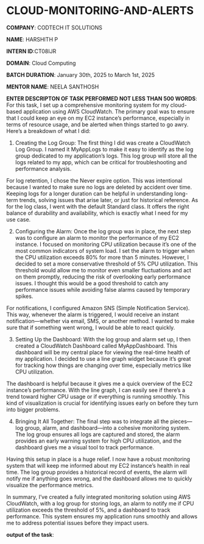 # CLOUD-MONITORING-AND-ALERTS
**COMPANY**: CODTECH IT SOLUTIONS

**NAME**: HARSHITH P

**INTERN ID**:CT08IJR

**DOMAIN**: Cloud Computing

**BATCH DURATION**: January 30th, 2025 to March 1st, 2025

**MENTOR NAME**: NEELA SANTHOSH

**ENTER DESCRIPTON OF TASK PERFORMED NOT LESS THAN 500 WORDS**:
For this task, I set up a comprehensive monitoring system for my cloud-based application using AWS CloudWatch. The primary goal was to ensure that I could keep an eye on my EC2 instance’s performance, especially in terms of resource usage, and be alerted when things started to go awry. Here’s a breakdown of what I did:

1. Creating the Log Group:
The first thing I did was create a CloudWatch Log Group. I named it MyAppLogs to make it easy to identify as the log group dedicated to my application’s logs. This log group will store all the logs related to my app, which can be critical for troubleshooting and performance analysis.

For log retention, I chose the Never expire option. This was intentional because I wanted to make sure no logs are deleted by accident over time. Keeping logs for a longer duration can be helpful in understanding long-term trends, solving issues that arise later, or just for historical reference. As for the log class, I went with the default Standard class. It offers the right balance of durability and availability, which is exactly what I need for my use case.

2. Configuring the Alarm:
Once the log group was in place, the next step was to configure an alarm to monitor the performance of my EC2 instance. I focused on monitoring CPU utilization because it’s one of the most common indicators of system load. I set the alarm to trigger when the CPU utilization exceeds 80% for more than 5 minutes. However, I decided to set a more conservative threshold of 5% CPU utilization. This threshold would allow me to monitor even smaller fluctuations and act on them promptly, reducing the risk of overlooking early performance issues. I thought this would be a good threshold to catch any performance issues while avoiding false alarms caused by temporary spikes.

For notifications, I configured Amazon SNS (Simple Notification Service). This way, whenever the alarm is triggered, I would receive an instant notification—whether via email, SMS, or another method. I wanted to make sure that if something went wrong, I would be able to react quickly.

3. Setting Up the Dashboard:
With the log group and alarm set up, I then created a CloudWatch Dashboard called MyAppDashboard. This dashboard will be my central place for viewing the real-time health of my application. I decided to use a line graph widget because it’s great for tracking how things are changing over time, especially metrics like CPU utilization.

The dashboard is helpful because it gives me a quick overview of the EC2 instance’s performance. With the line graph, I can easily see if there’s a trend toward higher CPU usage or if everything is running smoothly. This kind of visualization is crucial for identifying issues early on before they turn into bigger problems.

4. Bringing It All Together:
The final step was to integrate all the pieces—log group, alarm, and dashboard—into a cohesive monitoring system. The log group ensures all logs are captured and stored, the alarm provides an early warning system for high CPU utilization, and the dashboard gives me a visual tool to track performance.

Having this setup in place is a huge relief. I now have a robust monitoring system that will keep me informed about my EC2 instance’s health in real time. The log group provides a historical record of events, the alarm will notify me if anything goes wrong, and the dashboard allows me to quickly visualize the performance metrics.

In summary, I’ve created a fully integrated monitoring solution using AWS CloudWatch, with a log group for storing logs, an alarm to notify me if CPU utilization exceeds the threshold of 5%, and a dashboard to track performance. This system ensures my application runs smoothly and allows me to address potential issues before they impact users.

**output of the task**:

